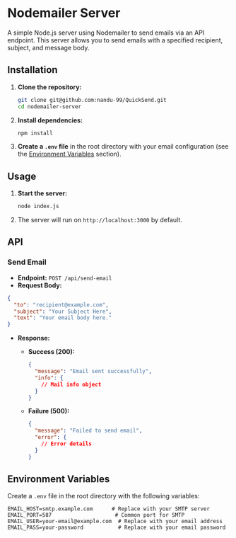 # Nodemailer Server

A simple Node.js server using Nodemailer to send emails via an API endpoint. This server allows you to send emails with a specified recipient, subject, and message body.

## Installation

1. **Clone the repository:**

   ```bash
   git clone git@github.com:nandu-99/QuickSend.git
   cd nodemailer-server
   ```

2. **Install dependencies:**

   ```bash
   npm install
   ```

3. **Create a `.env` file** in the root directory with your email configuration (see the [Environment Variables](#environment-variables) section).

## Usage

1. **Start the server:**

   ```bash
   node index.js
   ```

2. The server will run on `http://localhost:3000` by default.

## API

### Send Email

- **Endpoint:** `POST /api/send-email`
- **Request Body:**

```json
{
  "to": "recipient@example.com",
  "subject": "Your Subject Here",
  "text": "Your email body here."
}
```

- **Response:**

  - **Success (200):**
  
    ```json
    {
      "message": "Email sent successfully",
      "info": {
        // Mail info object
      }
    }
    ```

  - **Failure (500):**
  
    ```json
    {
      "message": "Failed to send email",
      "error": {
        // Error details
      }
    }
    ```

## Environment Variables

Create a `.env` file in the root directory with the following variables:

```plaintext
EMAIL_HOST=smtp.example.com      # Replace with your SMTP server
EMAIL_PORT=587                    # Common port for SMTP
EMAIL_USER=your-email@example.com  # Replace with your email address
EMAIL_PASS=your-password           # Replace with your email password
```

